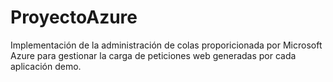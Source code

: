 # ProyectoAzure
Implementación de la administración de colas proporicionada por Microsoft Azure para gestionar la carga de peticiones web generadas por cada aplicación demo.
